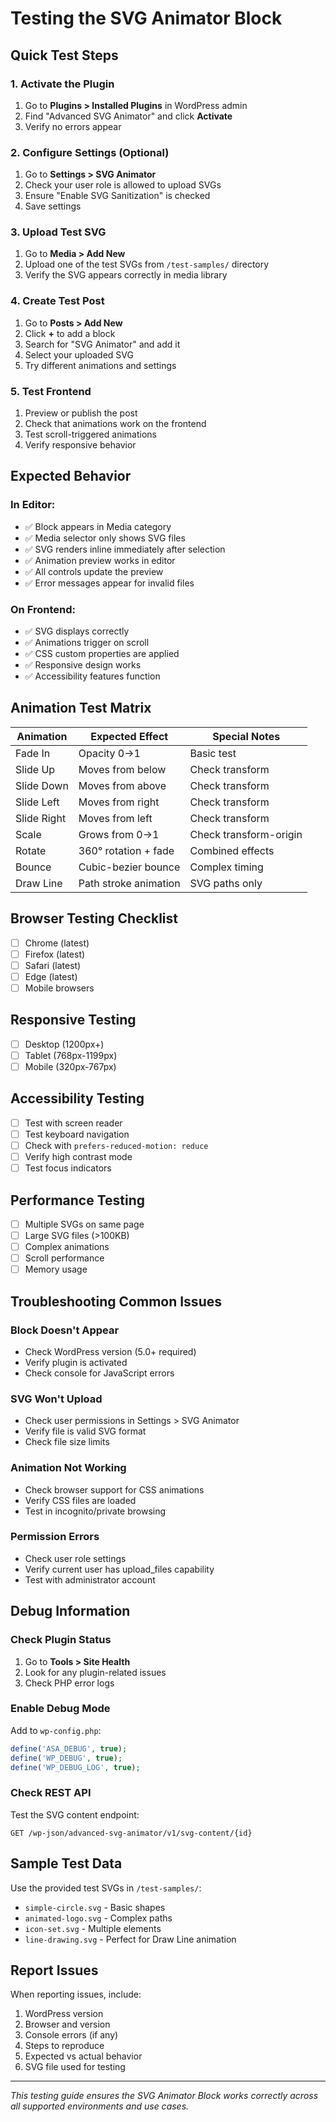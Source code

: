# Testing the SVG Animator Block

## Quick Test Steps

### 1. Activate the Plugin
1. Go to **Plugins > Installed Plugins** in WordPress admin
2. Find "Advanced SVG Animator" and click **Activate**
3. Verify no errors appear

### 2. Configure Settings (Optional)
1. Go to **Settings > SVG Animator**
2. Check your user role is allowed to upload SVGs
3. Ensure "Enable SVG Sanitization" is checked
4. Save settings

### 3. Upload Test SVG
1. Go to **Media > Add New**
2. Upload one of the test SVGs from `/test-samples/` directory
3. Verify the SVG appears correctly in media library

### 4. Create Test Post
1. Go to **Posts > Add New**
2. Click **+** to add a block
3. Search for "SVG Animator" and add it
4. Select your uploaded SVG
5. Try different animations and settings

### 5. Test Frontend
1. Preview or publish the post
2. Check that animations work on the frontend
3. Test scroll-triggered animations
4. Verify responsive behavior

## Expected Behavior

### In Editor:
- ✅ Block appears in Media category
- ✅ Media selector only shows SVG files
- ✅ SVG renders inline immediately after selection
- ✅ Animation preview works in editor
- ✅ All controls update the preview
- ✅ Error messages appear for invalid files

### On Frontend:
- ✅ SVG displays correctly
- ✅ Animations trigger on scroll
- ✅ CSS custom properties are applied
- ✅ Responsive design works
- ✅ Accessibility features function

## Animation Test Matrix

| Animation | Expected Effect | Special Notes |
|-----------|----------------|---------------|
| Fade In | Opacity 0→1 | Basic test |
| Slide Up | Moves from below | Check transform |
| Slide Down | Moves from above | Check transform |
| Slide Left | Moves from right | Check transform |
| Slide Right | Moves from left | Check transform |
| Scale | Grows from 0→1 | Check transform-origin |
| Rotate | 360° rotation + fade | Combined effects |
| Bounce | Cubic-bezier bounce | Complex timing |
| Draw Line | Path stroke animation | SVG paths only |

## Browser Testing Checklist

- [ ] Chrome (latest)
- [ ] Firefox (latest)
- [ ] Safari (latest)
- [ ] Edge (latest)
- [ ] Mobile browsers

## Responsive Testing

- [ ] Desktop (1200px+)
- [ ] Tablet (768px-1199px)
- [ ] Mobile (320px-767px)

## Accessibility Testing

- [ ] Test with screen reader
- [ ] Test keyboard navigation
- [ ] Check with `prefers-reduced-motion: reduce`
- [ ] Verify high contrast mode
- [ ] Test focus indicators

## Performance Testing

- [ ] Multiple SVGs on same page
- [ ] Large SVG files (>100KB)
- [ ] Complex animations
- [ ] Scroll performance
- [ ] Memory usage

## Troubleshooting Common Issues

### Block Doesn't Appear
- Check WordPress version (5.0+ required)
- Verify plugin is activated
- Check console for JavaScript errors

### SVG Won't Upload
- Check user permissions in Settings > SVG Animator
- Verify file is valid SVG format
- Check file size limits

### Animation Not Working
- Check browser support for CSS animations
- Verify CSS files are loaded
- Test in incognito/private browsing

### Permission Errors
- Check user role settings
- Verify current user has upload_files capability
- Test with administrator account

## Debug Information

### Check Plugin Status
1. Go to **Tools > Site Health**
2. Look for any plugin-related issues
3. Check PHP error logs

### Enable Debug Mode
Add to `wp-config.php`:
```php
define('ASA_DEBUG', true);
define('WP_DEBUG', true);
define('WP_DEBUG_LOG', true);
```

### Check REST API
Test the SVG content endpoint:
```
GET /wp-json/advanced-svg-animator/v1/svg-content/{id}
```

## Sample Test Data

Use the provided test SVGs in `/test-samples/`:
- `simple-circle.svg` - Basic shapes
- `animated-logo.svg` - Complex paths
- `icon-set.svg` - Multiple elements
- `line-drawing.svg` - Perfect for Draw Line animation

## Report Issues

When reporting issues, include:
1. WordPress version
2. Browser and version
3. Console errors (if any)
4. Steps to reproduce
5. Expected vs actual behavior
6. SVG file used for testing

---

*This testing guide ensures the SVG Animator Block works correctly across all supported environments and use cases.*
